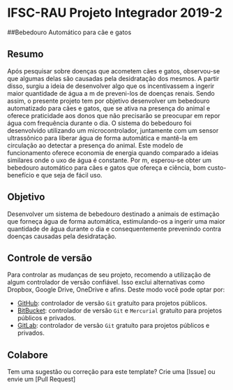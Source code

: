 # IFSC-RAU Projeto Integrador 2019-2
##Bebedouro Automático para cãe e gatos


## Resumo

Após pesquisar sobre doenças que acometem cães e gatos, observou-se que algumas delas são causadas pela desidratação dos mesmos. A partir disso, surgiu a ideia de desenvolver algo que os incentivassem a ingerir maior quantidade de água a  m de preveni-los de doenças renais. Sendo assim, o presente projeto tem por objetivo desenvolver um bebedouro automatizado para cães e gatos, que se ativa na presença do animal e oferece praticidade aos donos que não precisarão se preocupar em repor água com frequência durante o dia. O sistema do bebedouro foi desenvolvido utilizando um microcontrolador, juntamente com um sensor ultrassônico para liberar água de forma automática e mantê-la em circulação ao detectar a presença do animal. Este modelo de funcionamento oferece economia de energia quando comparado a ideias similares onde o  uxo de água é constante. Por  m, esperou-se obter um bebedouro automático para cães e gatos que ofereça e ciência, bom custo-benefício e que seja de fácil uso.


## Objetivo

Desenvolver um sistema de bebedouro destinado a animais de estimação que forneça água de forma automática, estimulando-os a ingerir uma maior quantidade de água durante o dia e consequentemente prevenindo contra doenças causadas pela desidratação.

## Controle de versão

Para controlar as mudanças de seu projeto, recomendo a utilização de algum controlador de versão confiável. Isso exclui alternativas como Dropbox, Google Drive, OneDrive e afins. Deste modo você pode optar por:

- [GitHub](http://www.github.com): controlador de versão `Git` gratuíto para projetos públicos.
- [BitBucket](http://www.bitbucket.com): controlador de versão `Git` e `Mercurial` gratuíto para projetos públicos e privados.
- [GitLab](http://www.gitlab.com): controlador de versão `Git` gratuíto para projetos públicos e privados.

## Colabore

Tem uma sugestão ou correção para este template? Crie uma [Issue] ou envie um [Pull Request]